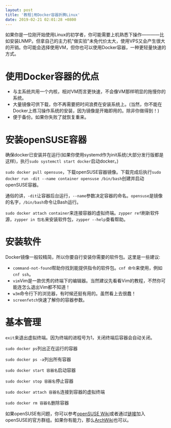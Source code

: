 ```yaml
---
layout: post
title: '教程|用Docker容器折腾Linux'
date: 2019-02-21 02:01:28 +0800
---
```

如果你是一位刚开始使用Linux的初学者，你可能需要上机熟悉下操作————比如安装LNMP。但拿自己的主力机"做实验"未免代价太大，使用VPS又会产生很大的开销。你可能会选择使用VM，但你也可以使用Docker容器，一种更轻量快速的方式。

# 使用Docker容器的优点

- 与主系统共用一个内核，相对VM而言更快速，不会像VM那样明显的拖慢你的系统。
- 大量镜像可供下载，你不再需要把时间浪费在安装系统上。(当然，你不能在Docker上练习操作系统的安装，因为镜像是开箱即用的。除非你做得到！)
- 便于备份。如果你失败了就恢复重来。

# 安装openSUSE容器

确保docker已安装并在运行(如果你使用systemd作为init系统(大部分发行版都是这样)，执行`sudo systemctl start docker`启动docker。)

`sudo docker pull opensuse`，下载openSUSE容器镜像。下载完成后执行`sudo docker run -dit --name container opensuse /bin/bash`创建并启动openSUSE容器。

通俗的讲，`-dit`让容器后台运行，`--name`参数决定容器的命名。`opensuse`是镜像的名字，`/bin/bash`命令让Bash运行。

`sudo docker attach container`来连接容器的虚拟终端。`zypper ref`刷新软件源，`zypper in 包名`来安装软件包，`zypper --help`查看帮助。

# 安装软件

Docker镜像一般较精简，所以你要自行安装你需要的软件包。这里是一些建议:

- `command-not-found`帮助你找到能提供指令的软件包。`cnf 命令`来使用，例如`cnf ssh`。
- `vim`Vim是一款优秀的终端下的编辑器。当然建议先看看Vim的教程，不然你可能连怎么退出Vim都不知道！
- `w3m`命令行下的浏览器，有时候还挺有用的。虽然看上去很蠢！
- `screenfetch`快速了解你的容器参数。

# 基本管理

`exit`来退出虚拟终端。因为终端的进程号为1，关闭终端后容器会自动关闭。

`sudo docker ps`列出正在运行的容器

`sudo docker ps -a`列出所有容器

`sudo docker start 容器名`启动容器

`sudo docker stop 容器名`停止容器

`sudo docker attach 容器名`连接到容器的虚拟终端

`sudo docker rm 容器名`删除容器

如果openSUSE有问题，你可以参考[openSUSE Wiki](https://zh.opensuse.org)或者通过[链接](https://t.me/opensuse_cn)加入openSUSE的官方群组。如果你有能力，那么[ArchWiki](https://wiki.archlinux.org)也可以。
